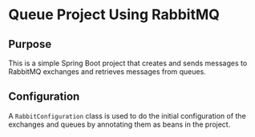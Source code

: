 # Queue Project Using RabbitMQ

## Purpose
This is a simple Spring Boot project that creates and sends messages to RabbitMQ exchanges and retrieves messages from queues.

## Configuration
A `RabbitConfiguration` class is used to do the initial configuration of the exchanges and queues by annotating them as beans in the project.
